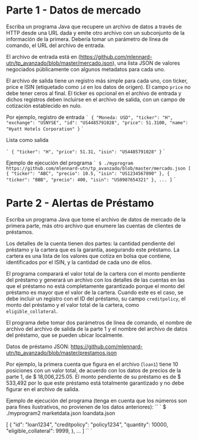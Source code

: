 # Parte 1 - Datos de mercado

Escriba un programa Java que recupere un archivo de datos a través de HTTP desde una URL dada y emite otro archivo con un subconjunto de la información de la primera. Debería tomar un parámetro de línea de comando, el URL del archivo de entrada.

El archivo de entrada está en (https://github.com/mlennard-utn/tp_avanzado/blob/master/mercado.json), una lista JSON de valores negociados públicamente con algunos metadatos para cada uno.

El archivo de salida tiene un registro más simple para cada uno, con ticker, price e ISIN (etiquetado como `id` en los datos de origen). El campo `price` no debe tener ceros al final. El ticker es opcional en el archivo de entrada y dichos registros deben incluirse en el archivo de salida, con un campo de cotización establecido en nulo.

Por ejemplo, registro de entrada
`` `
  {
    "Moneda: USD",
    "ticker": "H",
    "exchange": "USNYSE",
    "id": "US4485791028",
    "price": 51.3100,
    "name": "Hyatt Hotels Corporation"
  }
`` `

Lista como salida

`` `
  {
    "ticker": "H",
    "price": 51.31,
    "isin": "US4485791028"
  }
`` `

Ejemplo de ejecución del programa
`` `
$ ./myprogram https://github.com/mlennard-utn/tp_avanzado/blob/master/mercado.json
[
  {
    "ticker": "ABC",
    "precio": 10.5,
    "isin": "US1234567890"
  },
  {
    "ticker": "BBB",
    "precio": 400,
    "isin": "US0987654321"
  },
  ...
]
`` `

# Parte 2 - Alertas de Préstamo

Escriba un programa Java que tome el archivo de datos de mercado de la primera parte, más otro archivo que enumere las cuentas de clientes de préstamos.

Los detalles de la cuenta tienen dos partes: la cantidad pendiente del préstamo y la cartera que es la garantía, asegurando este préstamo. La cartera es una lista de los valores que cotiza en bolsa que contiene, identificados por el ISIN, y la cantidad de cada uno de ellos.

El programa comparará el valor total de la cartera con el monto pendiente del préstamo y generará un archivo con los detalles de las cuentas en las que el préstamo no está completamente garantizado porque el monto del préstamo es mayor que el valor de la cartera. Cuando este es el caso, se debe incluir un registro con el ID del préstamo, su campo `creditpolicy`, el monto del préstamo y el valor total de la cartera, como` eligible_collateral`.

El programa debe tomar dos parámetros de línea de comando, el nombre de archivo del archivo de salida de la parte 1 y el nombre del archivo de datos del préstamo, que se pueden ubicar localmente.

Datos de préstamo JSON: https://github.com/mlennard-utn/tp_avanzado/blob/master/prestamos.json

Por ejemplo, la primera cuenta que figura en el archivo (`loan1`) tiene 10 posiciones con un valor total, de acuerdo con los datos de precios de la parte 1, de $ 18,006,225.05. El monto pendiente de su préstamo es de $ 533,492 por lo que este préstamo está totalmente garantizado y no debe figurar en el archivo de salida.

Ejemplo de ejecución del programa (tenga en cuenta que los números son para fines ilustrativos, no provienen de los datos anteriores):
`` `
$ ./myprogram2 marketdata.json loandata.json

[
  {
    "id": "loan1234",
    "creditpolicy": "policy1234",
    "quantity": 10000,
    "eligible_collateral": 9999,
  },
...
]
`` `
